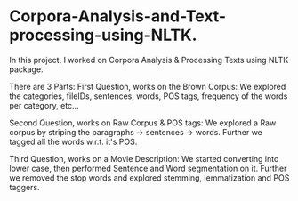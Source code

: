 # Corpora-Analysis-and-Text-processing-using-NLTK.
In this project, I worked on Corpora Analysis &amp; Processing Texts using NLTK package.

There are 3 Parts: 
First Question, works on the Brown Corpus: 
        We explored the categories, fileIDs, sentences, words, POS tags, frequency of the words per category, etc...
        
Second Question, works on Raw Corpus & POS tags: 
        We explored a Raw corpus by striping the paragraphs -> sentences -> words. Further we tagged all the words w.r.t. it's POS. 
        
Third Question, works on a Movie Description: 
        We started converting into lower case, then performed Sentence and Word segmentation on it. Further we removed the stop words and explored stemming, lemmatization and POS taggers. 
        
